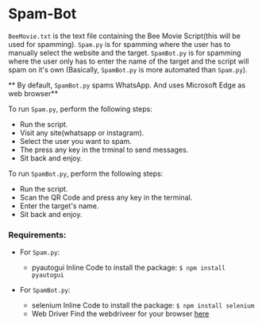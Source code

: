 # Spam-Bot

`BeeMovie.txt` is the text file containing the Bee Movie Script(this will be used for spamming).
`Spam.py` is for spamming where the user has to manually select the website and the target.
`SpamBot.py` is for spamming where the user only has to enter the name of the target and the script will spam on it's own (Basically, `SpamBot.py` is more automated than `Spam.py`).

** By default, `SpamBot.py` spams WhatsApp. And uses Microsoft Edge as web browser**

To run `Spam.py`, perform the following steps:
* Run the script.
* Visit any site(whatsapp or instagram).
* Select the user you want to spam. 
* The press any key in the trminal to send messages.
* Sit back and enjoy.

To run `SpamBot.py`, perform the following steps:
* Run the script.
* Scan the QR Code and press any key in the terminal.
* Enter the target's name.
* Sit back and enjoy.

### Requirements:
- For `Spam.py`: 
  * pyautogui 
      Inline Code to install the package: `$ npm install pyautogui` 
      
- For `SpamBot.py`:
  * selenium
      Inline Code to install the package: `$ npm install selenium`
  * Web Driver
      Find the webdriveer for your browser [here](https://selenium-python.readthedocs.io/installation.html#drivers)

